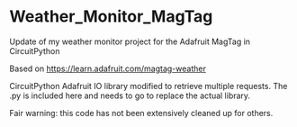# Weather_Monitor_MagTag
Update of my weather monitor project for the Adafruit MagTag in CircuitPython

Based on https://learn.adafruit.com/magtag-weather

CircuitPython Adafruit IO library modified to retrieve multiple requests. The .py is included here and needs to go to replace the actual library.

Fair warning: this code has not been extensively cleaned up for others.
